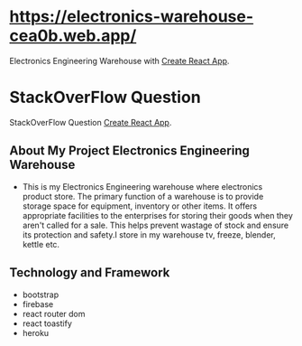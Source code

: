 # https://electronics-warehouse-cea0b.web.app/

Electronics Engineering Warehouse with [Create React App](https://electronics-warehouse-cea0b.web.app/).

# StackOverFlow Question

StackOverFlow Question [Create React App](https://stackoverflow.com/questions/ask?fbclid=IwAR3TxlM1H4H44p5roswzJ5d8l0KVkyvBJ0UH_UWSxWcTzzXcyyWYicH9bfI).


## About My Project Electronics Engineering Warehouse
- This is my Electronics Engineering warehouse where electronics product store. The primary function of a warehouse is to provide storage space for equipment, inventory or other items. It offers appropriate facilities to the enterprises for storing their goods when they aren't called for a sale. This helps prevent wastage of stock and ensure its protection and safety.I store in my warehouse tv, freeze, blender, kettle etc.


## Technology and Framework
- bootstrap
- firebase
- react router dom
- react toastify
- heroku 
